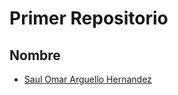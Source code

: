 # Primer Repositorio
## Nombre
- [Saul Omar Arguello Hernandez]

[Saul Omar Arguello Hernandez]: <https://github.com/ArgHero>